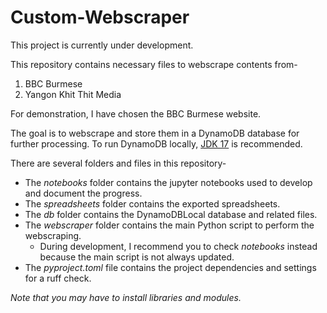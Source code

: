 # Custom-Webscraper

This project is currently under development.

This repository contains necessary files to webscrape contents from-
1. BBC Burmese
2. Yangon Khit Thit Media

For demonstration, I have chosen the BBC Burmese website.

The goal is to webscrape and store them in a DynamoDB database for further processing.
To run DynamoDB locally, [JDK 17](https://www.oracle.com/java/technologies/downloads/#java17) is recommended.

There are several folders and files in this repository-
- The _notebooks_ folder contains the jupyter notebooks used to develop and document the progress.
- The _spreadsheets_ folder contains the exported spreadsheets.
- The _db_ folder contains the DynamoDBLocal database and related files.
- The _webscraper_ folder contains the main Python script to perform the webscraping.
    - During development, I recommend you to check _notebooks_ instead because the main script is not always updated. 
- The _pyproject.toml_ file contains the project dependencies and settings for a ruff check.

*Note that you may have to install libraries and modules.*
